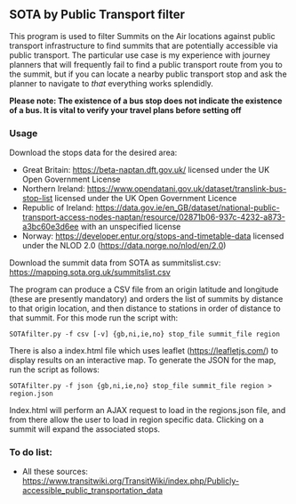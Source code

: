 ## SOTA by Public Transport filter ##

This program is used to filter Summits on the Air locations against public transport infrastructure to find summits that are potentially accessible via public transport. The particular use case is my experience with journey planners that 
will frequently fail to find a public transport route from you to the summit, but if you can locate a nearby public transport stop and ask the planner to navigate to *that* everything works splendidly.

**Please note: The existence of a bus stop does not indicate the existence of a bus. It is vital to verify your travel plans before setting off**


### Usage ###

Download the stops data for the desired area:

* Great Britain: https://beta-naptan.dft.gov.uk/ licensed under the UK Open Government License
* Northern Ireland: https://www.opendatani.gov.uk/dataset/translink-bus-stop-list licensed under the UK Open Government Licence
* Republic of Ireland: https://data.gov.ie/en_GB/dataset/national-public-transport-access-nodes-naptan/resource/02871b06-937c-4232-a873-a3bc60e3d6ee with an unspecified license
* Norway: https://developer.entur.org/stops-and-timetable-data licensed under the NLOD 2.0 (https://data.norge.no/nlod/en/2.0)

Download the summit data from SOTA as summitslist.csv: https://mapping.sota.org.uk/summitslist.csv

The program can produce a CSV file from an origin latitude and longitude (these are presently mandatory) and orders the list of summits by distance to that origin location, and then distance to stations in order of distance to that summit. For this mode run the script with:

`SOTAfilter.py -f csv [-v] {gb,ni,ie,no} stop_file summit_file region`

There is also a index.html file which uses leaflet (https://leafletjs.com/) to display results on an interactive map. To generate the JSON for the map, run the script as follows:

`SOTAfilter.py -f json {gb,ni,ie,no} stop_file summit_file region > region.json`

Index.html will perform an AJAX request to load in the regions.json file, and from there allow the user to load in region specific data. Clicking on a summit will expand the associated stops.

### To do list: ###

* All these sources: https://www.transitwiki.org/TransitWiki/index.php/Publicly-accessible_public_transportation_data
